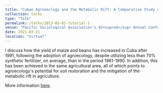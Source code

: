```yaml
---
title: "Cuban Agroeoclogy and the Metabolic Rift: A Comparative Study of Agricultural Productivity in Latin America and the Caribbean (1961-2015)"
collection: talks
type: "Talk"
permalink: /talks/2013-03-01-tutorial-1
venue: "Pacific Sociological Association's 92<sup>nd</sup> Annual Conference"
date: 2021-03-21
location: "Virtual"
---
```

I discuss how the yield of maize and beans has increased in Cuba after 1991, following the adoption of agroecology, despite utilizing less than 70% synthetic fertilizer, on average, than in the period 1961-1990. In addition, this has been achieved in the same agricultural area, all of which points to agroecology's potential for soil restoration and the mitigation of the metabolic rift in agriculture.  

More information [here](https://www.pacificsoc.org/2021-conference).
